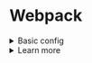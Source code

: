 # Webpack
<details>
<summary>Basic config</summary>

- install npm first
```bash
# for webpack usage
$ npm i -DE webpack
$ npm i -DE webpack-cli

# optional, if dev server needed
$ npm i -DE webpack-dev-server
```
- by default works in a production mode
- if you need different configs, add more config files (ex `webpack.config.js` and `webpack.config.prod.js`) and use the script
```JavaScript
"scripts": {
  "build:prod": "webpack --config webpack.config.prod.js"
}
```
- if there are dynamic imports `import('file-name');` webpack generates a separate file
```JavaScript
// webpack.config.js
// for the proper path configs for different OS
const path = require('path');
// to clean the unused files
const CleanPlugin = require('clean-webpack-plugin');

module.exports = {
  // build mode
  mode: 'development',
  // application entry point
  entry: './src/main.js',
  // for multiple entries (creates 1 bundle per entry)
  entry: {
    main: './src/main-page/main.js',
    contacts: './src/contacts-page/main.js'
  }
  // settings for the output file
  output: {
    filename: 'bundle.js',
    // for prod mode good to change the filename
    filename: '[contenthash].js',
    // __dirname is a root directory of our app
    path: path.join(__dirname, 'public'),
    // if public/scripts
    path: path.join(__dirname, 'public', 'scripts'),
    // to fix the paths inside files upon bundling
    publicPath: 'public/scripts/'
  },
  devtool: 'source-maps',
  devServer: {
    // where to look for a build
    contentBase: path.join(__dirname, 'public'),
    // detects changes in js files and reloads a page
    watchContentBase: true
  },
  plugins: [
    new CleanPlugin.CleanWebpackPlugin()
  ],
  module: {
    rules: [{
      // what files to look for (.scss, .css here)
      test: /\.s?css/,
      // style-loader handles the importing of the files (injects css into DOM as link tag by default)
      // css-loader handles the css code (resolves the css file)
      // order matters (from right to left css, style)
      use: ['style-loader', 'css-loader']
    }]
  }
};
```
- for working with styles import css file into js file, where we use the styles, by default webpack's css loader adds `<link rel="stylesheet">`
```JavaScript
// component.js
import "./src/style.css";
```

</details>

<details>
<summary>Learn more</summary>

- [Webpack official](https://webpack.js.org/)
- [Code Splitting](https://webpack.js.org/guides/code-splitting/)
- [Entry](https://webpack.js.org/concepts/#entry)
- [Guides](https://webpack.js.org/guides/)

</details>
